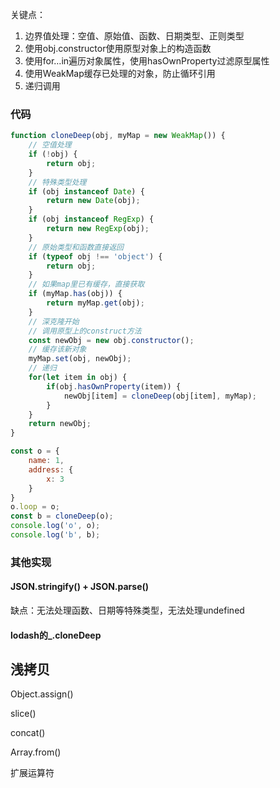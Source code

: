 关键点：

1. 边界值处理：空值、原始值、函数、日期类型、正则类型
2. 使用obj.constructor使用原型对象上的构造函数
3. 使用for…in遍历对象属性，使用hasOwnProperty过滤原型属性
4. 使用WeakMap缓存已处理的对象，防止循环引用
5. 递归调用

### 代码

```js
function cloneDeep(obj, myMap = new WeakMap()) {
    // 空值处理
    if (!obj) {
        return obj;
    }
    // 特殊类型处理
    if (obj instanceof Date) {
        return new Date(obj);
    }
    if (obj instanceof RegExp) {
        return new RegExp(obj);
    }
    // 原始类型和函数直接返回
    if (typeof obj !== 'object') {
        return obj;
    }
    // 如果map里已有缓存，直接获取
    if (myMap.has(obj)) {
        return myMap.get(obj);
    }
    // 深克隆开始
    // 调用原型上的construct方法
    const newObj = new obj.constructor();
    // 缓存该新对象
    myMap.set(obj, newObj);
    // 递归
    for(let item in obj) {
        if(obj.hasOwnProperty(item)) {
            newObj[item] = cloneDeep(obj[item], myMap);
        }
    }
    return newObj;
}

const o = {
    name: 1,
    address: {
        x: 3 
    }
}
o.loop = o;
const b = cloneDeep(o);
console.log('o', o);
console.log('b', b);
```

### 其他实现

#### JSON.stringify() + JSON.parse()

缺点：无法处理函数、日期等特殊类型，无法处理undefined

#### lodash的_.cloneDeep

## 浅拷贝

Object.assign()

slice()

concat()

Array.from()

扩展运算符
